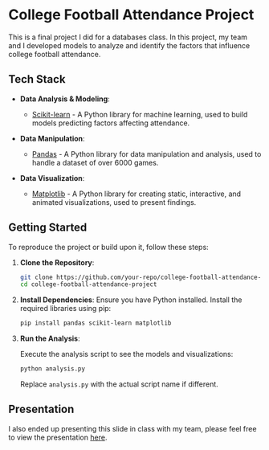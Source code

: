 # College Football Attendance Project

This is a final project I did for a databases class. In this project, my team and I developed models to analyze and identify the factors that influence college football attendance. 

## Tech Stack

- **Data Analysis & Modeling**:
  - [Scikit-learn](https://scikit-learn.org/stable/user_guide.html) - A Python library for machine learning, used to build models predicting factors affecting attendance.

- **Data Manipulation**:
  - [Pandas](https://pandas.pydata.org/pandas-docs/stable/) - A Python library for data manipulation and analysis, used to handle a dataset of over 6000 games.

- **Data Visualization**:
  - [Matplotlib](https://matplotlib.org/stable/users/index.html) - A Python library for creating static, interactive, and animated visualizations, used to present findings.
  
## Getting Started

To reproduce the project or build upon it, follow these steps:

1. **Clone the Repository**: 

    ```bash
    git clone https://github.com/your-repo/college-football-attendance-project.git
    cd college-football-attendance-project
    ```

2. **Install Dependencies**: Ensure you have Python installed. Install the required libraries using pip:

    ```bash
    pip install pandas scikit-learn matplotlib
    ```

3. **Run the Analysis**: 

    Execute the analysis script to see the models and visualizations:

    ```bash
    python analysis.py
    ```

    Replace `analysis.py` with the actual script name if different.

## Presentation

I also ended up presenting this slide in class with my team, please feel free to view the presentation [here](https://docs.google.com/presentation/d/1FuUoeiLP1wAKdvaTfVSFjpYacLjRgAZ8oYRoZ1J9mZs/edit?usp=sharing).
